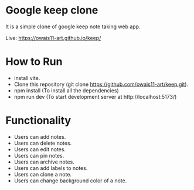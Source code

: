 # Google keep clone

It is a simple clone of google keep note taking web app.

Live: https://owais11-art.github.io/keep/

# How to Run

- install vite.
- Clone this repository (git clone https://github.com/owais11-art/keep.git).
- npm install (To install all the dependencies)
- npm run dev (To start development server at http://localhost:5173/)

# Functionality

- Users can add notes.
- Users can delete notes.
- Users can edit notes.
- Users can pin notes.
- Users can archive notes.
- Users can add labels to notes.
- Users can clone a note.
- Users can change background color of a note.
